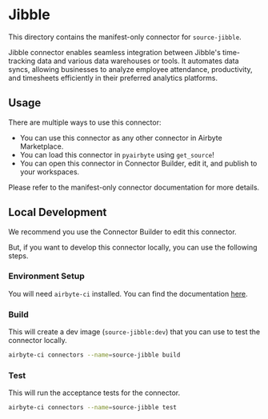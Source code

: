 # Jibble
This directory contains the manifest-only connector for `source-jibble`.

Jibble connector  enables seamless integration between Jibble&#39;s time-tracking data and various data warehouses or tools. It automates data syncs, allowing businesses to analyze employee attendance, productivity, and timesheets efficiently in their preferred analytics platforms.

## Usage
There are multiple ways to use this connector:
- You can use this connector as any other connector in Airbyte Marketplace.
- You can load this connector in `pyairbyte` using `get_source`!
- You can open this connector in Connector Builder, edit it, and publish to your workspaces.

Please refer to the manifest-only connector documentation for more details.

## Local Development
We recommend you use the Connector Builder to edit this connector.

But, if you want to develop this connector locally, you can use the following steps.

### Environment Setup
You will need `airbyte-ci` installed. You can find the documentation [here](airbyte-ci).

### Build
This will create a dev image (`source-jibble:dev`) that you can use to test the connector locally.
```bash
airbyte-ci connectors --name=source-jibble build
```

### Test
This will run the acceptance tests for the connector.
```bash
airbyte-ci connectors --name=source-jibble test
```

